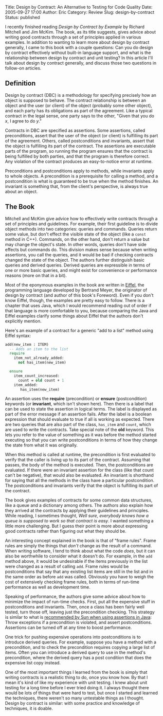 Title: Design by Contract: An Alternative to Testing for Code Quality 
Date: 2005-09-27 17:00
Author: Eric
Category: Review
Slug: design-by-contract
Status: published

I recently finished reading *Design by Contract by Example* by Richard
Mitchell and Jim McKim. The book, as its title suggests, gives advice
about writing good contracts through a set of principles applied in
various examples. In addition to wanting to learn more about design by
contract generally, I came to this book with a couple questions: Can you
do design by contract effectively without built-in language support, and
what is the relationship between design by contract and unit testing? In
this article I'll talk about design by contract generally, and discuss
those two questions in follow-on articles.<!--more-->

Definition
----------

Design by contract (DBC) is a methodology for specifying precisely how
an object is supposed to behave. The contract relationship is between an
object and the user (or client) of the object (probably some other
object), and each party has its obligations as part of the agreement.
Like a typical contract in the legal sense, one party says to the other,
"Given that you do *x*, I agree to do *y*."

Contracts in DBC are specified as assertions. Some assertions, called
preconditions, assert that the user of the object (or client) is
fulfilling its part of the agreement. Others, called postconditions and
invariants, assert that the object is fulfilling its part of the
contract. The assertions are executable parts of the program, so running
the program ensures that the contract is being fulfilled by both
parties, and that the program is therefore correct. Any violation of the
contract produces an easy-to-notice error at runtime.

Preconditions and postconditions apply to methods, while invariants
apply to whole objects. A precondition is a prerequisite for calling a
method, and a postcondition is what is guaranteed to be true when the
method finishes. An invariant is something that, from the client's
perspective, is always true about an object.

The Book
--------

Mitchell and McKim give advice how to effectively write contracts
through a set of principles and guidelines. For example, their first
guideline is to divide object methods into two categories: queries and
commands. Queries return some value, but don't effect the visible state
of the object (like a `const` method in C++). Commands, on the other
hand, don't return a value but may change the object's state. In other
words, queries don't have side effects but commands do. This division
makes sense because when writing assertions, you call the queries, and
it would be bad if checking contracts changed the state of the object.
The authors further distinguish basic queries and derived queries.
Derived queries are expressible in terms of one or more basic queries,
and might exist for convenience or performance reasons (more on that in
a bit).

Most of the eponymous examples in the book are written in
[Eiffel](http://www.eiffel.com), the programming language developed by
Bertrand Meyer, the originator of design by contract (and author of this
book's Foreword). Even if you don't know Eiffel, though, the examples
are pretty easy to follow. There is a chapter that uses Java, which I
would recommend reading out of order if that language is more
comfortable to you, because comparing the Java and Eiffel examples
clarify some things about Eiffel that the authors don't explicitly
mention.

Here's an example of a contract for a generic "add to a list" method
using Eiffel syntax:

```eiffel
add(new_item : ITEM) 
  -- Adds an item to the list 
  require 
    item_not_already_added: 
      not has_item(new_item)  

  ensure 
    item_count_increased: 
      count = old count + 1 
    item_added: 
       has_item(new_item)
```

An assertion uses the **require** (precondition) or **ensure**
(postcondition) keywords (or **invariant**, which isn't shown here).
Then there is a label that can be used to state the assertion in logical
terms. The label is displayed as part of the error message if an
assertion fails. After the label is a boolean expression that should
evaluate to true if all is working as expected. There are two queries
that are also part of the class, `has_item` and `count`, which are used
to write the contracts. Take special note of the **old** keyword. This
lets you refer to the value of something as it was before the method
started executing so that you can write postconditions in terms of how
they change the state from what it was originally.

When this method is called at runtime, the precondition is first
evaluated to verify that the caller is living up to its part of the
contract. Assuming that passes, the body of the method is executed.
Then, the postconditions are evaluated. If there were an invariant
assertion for the class (like that count can't be negative), that would
also be evaluated. An invariant is shorthand for saying that all the
methods in the class have a particular postcondition. The postconditions
and invariants verify that the object is fulfilling its part of the
contract.

The book gives examples of contracts for some common data structures,
like a queue and a dictionary among others. The authors also explain how
they arrived at the contracts by applying their guidelines and
principles. While reading, I sometimes thought, *Well sure, everybody
knows how a queue is supposed to work so that contract is easy*. I
wanted something a little more challenging. But I guess their point is
more about expressing good contracts rather than figuring out what they
should be.

An interesting concept explained in the book is that of "frame rules".
Frame rules are simply the things that *don't* change as the result of a
command. When writing software, I tend to think about what the code
*does*, but it can also be worthwhile to consider what it doesn't do.
For example, in the `add` method above, it would be undesirable if the
items previously in the list were changed as a result of calling `add`.
Frame rules would be postconditions that say that any existing list
items are still in the list and in the same order as before `add` was
called. Obviously you have to weigh the cost of extensively checking
frame rules, both in terms of run-time performance as well as
development time.

Speaking of performance, the authors give some advice about how to
minimize the impact of run-time checks. First, put all the expensive
stuff in postconditions and invariants. Then, once a class has been
fairly well tested, turn those off, leaving just the precondition
checking. This strategy is similar to what is [recommended by Sun when
using assertions in
Java](http://java.sun.com/j2se/1.4.2/docs/guide/lang/assert.html): Throw
exceptions if a precondition is violated, and assert postconditions.
Assertions can be turned off at any time to boost performance.

One trick for pushing expensive operations into postconditions is to
introduce derived queries. For example, suppose you have a method with a
precondition, and to check the precondition requires copying a large
list of items. Often you can introduce a derived query to use in the
method's precondition, where the derived query has a post condition that
does the expensive list copy instead.

One of the most important things I learned from the book is simply that
writing contracts is a realistic thing to do, once you know how. By that
I mean it's kind of like my experience with unit testing. I knew about
unit testing for a long time before I ever tried doing it. I always
thought there would be lots of things that were hard to test, but once I
started and learned the techniques, there weren't so many untestable
things as I thought. Design by contract is similar: with some practice
and knowledge of techniques, it is doable.
